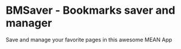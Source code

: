 BMSaver - Bookmarks saver and manager
=====================================

Save and manage your favorite pages in this awesome MEAN App